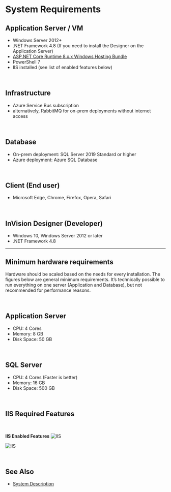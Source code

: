 
# System Requirements

## Application Server / VM  

- Windows Server 2012+
- .NET Framework 4.8 (If you need to install the Designer on the Application Server)
- [ASP.NET Core Runtime 8.x.x Windows Hosting Bundle](https://dotnet.microsoft.com/en-us/download/dotnet/8.0)
- PowerShell 7
- IIS installed (see list of enabled features below)

<br/>

## Infrastructure

- Azure Service Bus subscription
- alternatively, RabbitMQ for on-prem deployments without internet access

<br/>

## Database

- On-prem deployment: SQL Server 2019 Standard or higher
- Azure deployment: Azure SQL Database

<br/>

## Client (End user)

- Microsoft Edge, Chrome, Firefox, Opera, Safari

<br/>

## InVision Designer (Developer)

- Windows 10, Windows Server 2012 or later
- .NET Framework 4.8

___
## Minimum hardware requirements

Hardware should be scaled based on the needs for every installation. The figures below are general minimum requirements. It’s technically possible to run everything on one server (Application and Database), but not recommended for performance reasons.

<br/>

## Application Server

- CPU: 4 Cores
- Memory: 8 GB
- Disk Space: 50 GB

<br/>

## SQL Server

- CPU: 4 Cores (Faster is better)
- Memory: 16 GB
- Disk Space: 500 GB

<br/>

## IIS Required Features
<br/>

**IIS Enabled Features**
![IIS](https://profitbasedocs.blob.core.windows.net/images/req1.jpg)
<br/>

![IIS](https://profitbasedocs.blob.core.windows.net/images/req2.jpg)

<br/>

## See Also  
* [System Description](systemrequirements/systemdescription.md)
  
<br/>